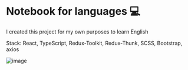 # Notebook for languages &#128187;

I created this project for my own purposes to learn English

Stack: React, TypeScript, Redux-Toolkit, Redux-Thunk, SCSS, Bootstrap, axios

![image](https://github.com/lMercyl/blog-react-typescript/tree/master/src/assets/video_2.gif)
